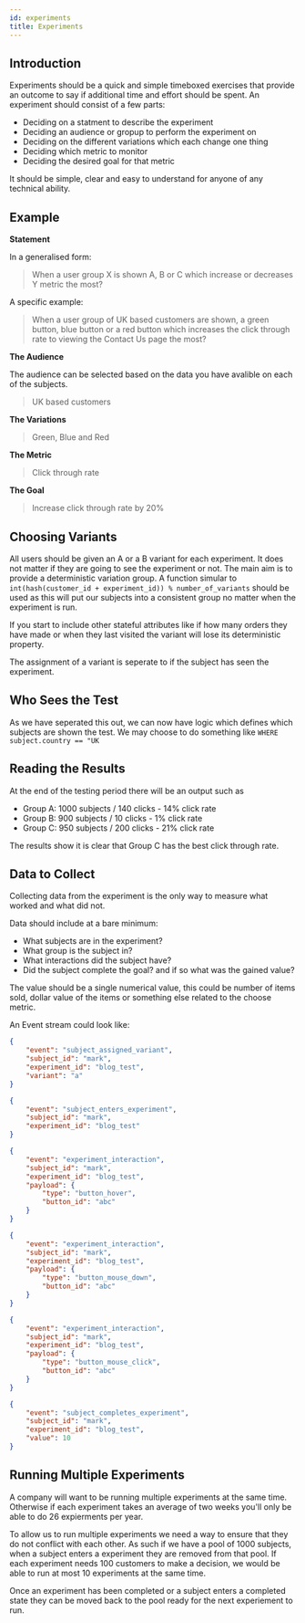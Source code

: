 ```yaml
---
id: experiments
title: Experiments
---
```


## Introduction

Experiments should be a quick and simple timeboxed exercises that provide an outcome to say if additional time and effort should be spent. An experiment should consist of a few parts:

- Deciding on a statment to describe the experiment
- Deciding an audience or gropup to perform the experiment on
- Deciding on the different variations which each change one thing
- Deciding which metric to monitor
- Deciding the desired goal for that metric

It should be simple, clear and easy to understand for anyone of any technical ability.

## Example

**Statement**

In a generalised form:

> When a user group X is shown A, B or C which increase or decreases Y metric the most?

A specific example:

> When a user group of UK based customers are shown, a green button, blue button or a red button which increases the click through rate to viewing the Contact Us page the most?

**The Audience**

The audience can be selected based on the data you have avalible on each of the subjects.

> UK based customers

**The Variations**

> Green, Blue and Red

**The Metric**

> Click through rate

**The Goal**

> Increase click through rate by 20%

## Choosing Variants

All users should be given an A or a B variant for each experiment. It does not matter if they are going to see the experiment or not. The main aim is to provide a deterministic variation group. A function simular to `int(hash(customer_id + experiment_id)) % number_of_variants` should be used as this will put our subjects into a consistent group no matter when the experiment is run.

If you start to include other stateful attributes like if how many orders they have made or when they last visited the variant will lose its deterministic property.

The assignment of a variant is seperate to if the subject has seen the experiment. 

## Who Sees the Test

As we have seperated this out, we can now have logic which defines which subjects are shown the test. We may choose to do something like `WHERE subject.country == "UK`

## Reading the Results

At the end of the testing period there will be an output such as

- Group A: 1000 subjects / 140 clicks - 14% click rate
- Group B: 900 subjects / 10 clicks - 1%  click rate
- Group C: 950 subjects / 200 clicks - 21% click rate

The results show it is clear that Group C has the best click through rate.

## Data to Collect

Collecting data from the experiment is the only way to measure what worked and what did not.

Data should include at a bare minimum:

- What subjects are in the experiment?
- What group is the subject in?
- What interactions did the subject have?
- Did the subject complete the goal? and if so what was the gained value?

The value should be a single numerical value, this could be number of items sold, dollar value of the items or something else related to the choose metric.

An Event stream could look like:

```json
{
    "event": "subject_assigned_variant",
    "subject_id": "mark",
    "experiment_id": "blog_test",
    "variant": "a"
}
```

```json
{
    "event": "subject_enters_experiment",
    "subject_id": "mark",
    "experiment_id": "blog_test"
}
```

```json
{
    "event": "experiment_interaction",
    "subject_id": "mark",
    "experiment_id": "blog_test",
    "payload": {
        "type": "button_hover",
        "button_id": "abc"
    }
}
```

```json
{
    "event": "experiment_interaction",
    "subject_id": "mark",
    "experiment_id": "blog_test",
    "payload": {
        "type": "button_mouse_down",
        "button_id": "abc"
    }
}
```


```json
{
    "event": "experiment_interaction",
    "subject_id": "mark",
    "experiment_id": "blog_test",
    "payload": {
        "type": "button_mouse_click",
        "button_id": "abc"
    }
}
```

```json
{
    "event": "subject_completes_experiment",
    "subject_id": "mark",
    "experiment_id": "blog_test",
    "value": 10 
}
```

## Running Multiple Experiments

A company will want to be running multiple experiments at the same time. Otherwise if each experiment takes an average of two weeks you'll only be able to do 26 expierments per year.

To allow us to run multiple experiments we need a way to ensure that they do not conflict with each other. As such if we have a pool of 1000 subjects, when a subject enters a experiment they are removed from that pool. If each experiment needs 100 customers to make a decision, we would be able to run at most 10 experiments at the same time.

Once an experiment has been completed or a subject enters a completed state they can be moved back to the pool ready for the next experiement to run.